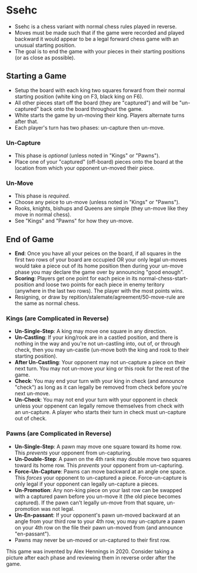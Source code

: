 # Ssehc
* Ssehc is a chess variant with normal chess rules played in reverse.
* Moves must be made such that if the game were recorded and played backward it would appear to be a legal forward chess game with an unusual starting position.
* The goal is to end the game with your pieces in their starting positions (or as close as possible).

## **Starting a Game**
* Setup the board with each king two squares forward from their normal starting position (white king on F3, black king on F6).
* All other pieces start off the board (they are "captured") and will be "un-captured" back onto the board throughout the game.
* White starts the game by un-moving their king. Players alternate turns after that.
* Each player's turn has two phases: un-capture then un-move.

### **Un-Capture**
* This phase is *optional* (unless noted in "Kings" or "Pawns").
* Place one of your "captured" (off-board) pieces onto the board at the location from which your opponent un-moved their piece.

### **Un-Move**
* This phase is *required*.
* Choose any peice to un-move (unless noted in "Kings" or "Pawns").
* Rooks, knights, bishups and Queens are simple (they un-move like they move in normal chess).
* See "Kings" and "Pawns" for how they un-move.

## **End of Game**
* **End**: Once you have all your peices on the board, if all squares in the first two rows of your board are occupied OR your only legal un-moves would take a piece out of its home position then during your un-move phase you may declare the game over by announcing "good enough".
* **Scoring**: Players get one point for each peice in its normal-chess-start-position and loose two points for each piece in enemy teritory (anywhere in the last two rows). The player with the most points wins.
* Resigning, or draw by repition/stalemate/agreement/50-move-rule are the same as normal chess.

### **Kings** (are Complicated in Reverse)
* **Un-Single-Step**: A king may move one square in any direction.
* **Un-Castling**: If your king/rook are in a castled position, and there is nothing in the way and you're not un-castling into, out of, or through check, then you may un-castle (un-move both the king and rook to their starting position).
* **After Un-Castling**: Your opponent may not un-capture a piece on their next turn. You may not un-move your king or this rook for the rest of the game.
* **Check**: You may end your turn with your king in check (and announce "check") as long as it can legally be removed from check before you're next un-move.
* **Un-Check**: You may not end your turn with your opponent in check unless your oppenent can legally remove themselves from check with an un-capture. A player who starts their turn in check must un-capture out of check.

### **Pawns** (are Complicated in Reverse)
* **Un-Single-Step**: A pawn may move one square toward its home row. This *prevents* your opponent from un-capturing.
* **Un-Double-Step**: A pawn on the 4th rank may double move two squares toward its home row. This *prevents* your opponent from un-capturing.
* **Force-Un-Capture**: Pawns can move backward at an angle one space. This *forces* your opponent to un-captured a piece. Force-un-capture is only legal if your opponent can legally un-capture a pieces.
* **Un-Promotion**: Any non-king piece on your last row can be swapped with a captured pawn before you un-move it (the old piece becomes captured). If the pawn can't legally un-move from that square, un-promotion was not legal.
* **Un-En-passant**: If your opponent's pawn un-moved backward at an angle from your third row to your 4th row, you may un-capture a pawn on your 4th row on the file their pawn un-moved from (and announce "en-passant").
* Pawns may never be un-moved or un-captured to their first row.

This game was invented by Alex Hennings in 2020. Consider taking a picture after each phase and reviewing them in reverse order after the game.
